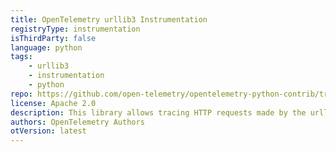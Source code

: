 ```yaml
---
title: OpenTelemetry urllib3 Instrumentation
registryType: instrumentation
isThirdParty: false
language: python
tags:
    - urllib3
    - instrumentation
    - python
repo: https://github.com/open-telemetry/opentelemetry-python-contrib/tree/main/instrumentation/opentelemetry-instrumentation-urllib3
license: Apache 2.0
description: This library allows tracing HTTP requests made by the urllib3 library.
authors: OpenTelemetry Authors
otVersion: latest
---
```

